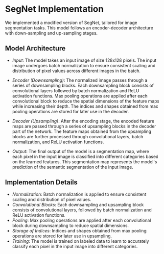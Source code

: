 # SegNet Implementation

We implemented a modified version of SegNet, tailored for image segmentation tasks. This model follows an encoder-decoder architecture with down-sampling and up-sampling stages.

## Model Architecture

- *Input*: The model takes an input image of size 128x128 pixels. The input image undergoes batch normalization to ensure consistent scaling and distribution of pixel values across different images in the batch.

- *Encoder (Downsampling)*: The normalized image passes through a series of downsampling blocks. Each downsampling block consists of convolutional layers followed by batch normalization and ReLU activation functions. Max pooling operations are applied after each convolutional block to reduce the spatial dimensions of the feature maps while increasing their depth. The indices and shapes obtained from max pooling operations are stored for later use in the decoder.

- *Decoder (Upsampling)*: After the encoding stage, the encoded feature maps are passed through a series of upsampling blocks in the decoder part of the network. The feature maps obtained from the upsampling blocks are further processed through convolutional layers, batch normalization, and ReLU activation functions.

- *Output*: The final output of the model is a segmentation map, where each pixel in the input image is classified into different categories based on the learned features. This segmentation map represents the model's prediction of the semantic segmentation of the input image.

## Implementation Details

- *Normalization*: Batch normalization is applied to ensure consistent scaling and distribution of pixel values.
- *Convolutional Blocks*: Each downsampling and upsampling block consists of convolutional layers, followed by batch normalization and ReLU activation functions.
- *Pooling*: Max pooling operations are applied after each convolutional block during downsampling to reduce spatial dimensions.
- *Storage of Indices*: Indices and shapes obtained from max pooling operations are stored for later use in upsampling.
- *Training*: The model is trained on labeled data to learn to accurately classify each pixel in the input image into different categories.




